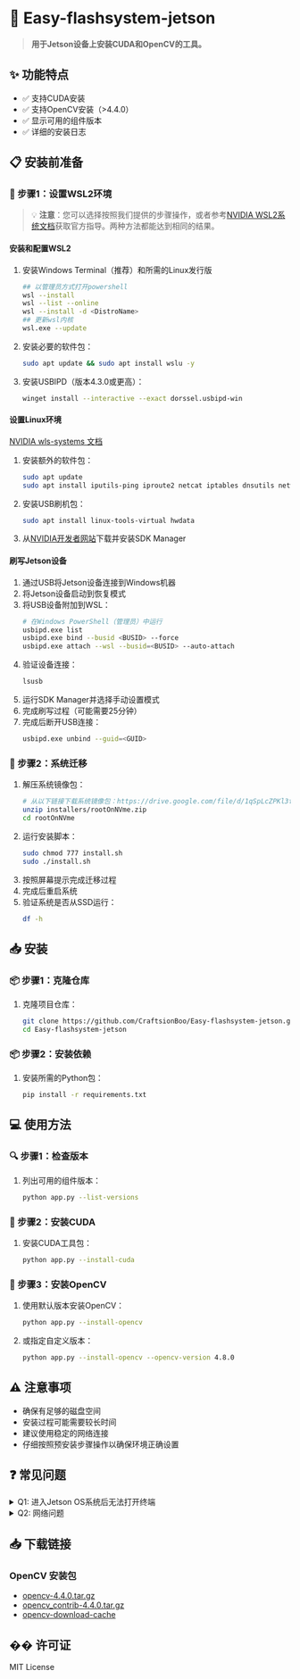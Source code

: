 # 🚀 Easy-flashsystem-jetson

> **用于Jetson设备上安装CUDA和OpenCV的工具。**

## ✨ 功能特点

- ✅ 支持CUDA安装
- ✅ 支持OpenCV安装（>4.4.0）
- ✅ 显示可用的组件版本
- ✅ 详细的安装日志

## 📋 安装前准备

### 🔧 步骤1：设置WSL2环境
> 💡 **注意**：您可以选择按照我们提供的步骤操作，或者参考[NVIDIA WSL2系统文档](https://docs.nvidia.com/sdk-manager/wsl-systems/index.html)获取官方指导。两种方法都能达到相同的结果。

#### 安装和配置WSL2
1. 安装Windows Terminal（推荐）和所需的Linux发行版
    ```bash
    ## 以管理员方式打开powershell
    wsl --install 
    wsl --list --online 
    wsl --install -d <DistroName>
    ## 更新wsl内核
    wsl.exe --update
    ```
2. 安装必要的软件包：
    ```bash
    sudo apt update && sudo apt install wslu -y
    ```
3. 安装USBIPD（版本4.3.0或更高）：
    ```bash
    winget install --interactive --exact dorssel.usbipd-win
    ```

#### 设置Linux环境
[NVIDIA wls-systems 文档](https://docs.nvidia.com/sdk-manager/wsl-systems/index.html)
1. 安装额外的软件包：
    ```bash
    sudo apt update
    sudo apt install iputils-ping iproute2 netcat iptables dnsutils network-manager usbutils net-tools python3-yaml dosfstools libgetopt-complete-perl openssh-client binutils xxd cpio udev dmidecode -y
    ```
2. 安装USB刷机包：
   ```bash
   sudo apt install linux-tools-virtual hwdata
   ```
3. 从[NVIDIA开发者网站](https://developer.nvidia.com/nvidia-sdk-manager)下载并安装SDK Manager

#### 刷写Jetson设备
1. 通过USB将Jetson设备连接到Windows机器
2. 将Jetson设备启动到恢复模式
3. 将USB设备附加到WSL：
   ```bash
   # 在Windows PowerShell（管理员）中运行
   usbipd.exe list
   usbipd.exe bind --busid <BUSID> --force
   usbipd.exe attach --wsl --busid=<BUSID> --auto-attach
   ```
4. 验证设备连接：
   ```bash
   lsusb
   ```
5. 运行SDK Manager并选择手动设置模式
6. 完成刷写过程（可能需要25分钟）
7. 完成后断开USB连接：
   ```bash
   usbipd.exe unbind --guid=<GUID>
   ```

### 🔄 步骤2：系统迁移
1. 解压系统镜像包：
    ```bash
    # 从以下链接下载系统镜像包：https://drive.google.com/file/d/1qSpLcZPKl3f-v36QqbXRhY27SCZdU5Es/view?usp=drive_link
    unzip installers/rootOnNVme.zip
    cd rootOnNVme
    ```
2. 运行安装脚本：
    ```bash
    sudo chmod 777 install.sh
    sudo ./install.sh
    ```
3. 按照屏幕提示完成迁移过程
4. 完成后重启系统
5. 验证系统是否从SSD运行：
    ```bash
    df -h
    ```

## 📥 安装

### 📦 步骤1：克隆仓库
1. 克隆项目仓库：
    ```bash
    git clone https://github.com/CraftsionBoo/Easy-flashsystem-jetson.git
    cd Easy-flashsystem-jetson
    ```

### 📦 步骤2：安装依赖
1. 安装所需的Python包：
    ```bash
    pip install -r requirements.txt
    ```

## 💻 使用方法

### 🔍 步骤1：检查版本
1. 列出可用的组件版本：
    ```bash
    python app.py --list-versions
    ```

### 🔧 步骤2：安装CUDA
1. 安装CUDA工具包：
    ```bash
    python app.py --install-cuda
    ```

### 🔧 步骤3：安装OpenCV
1. 使用默认版本安装OpenCV：
    ```bash
    python app.py --install-opencv
    ```
2. 或指定自定义版本：
    ```bash
    python app.py --install-opencv --opencv-version 4.8.0
    ```

## ⚠️ 注意事项

- 确保有足够的磁盘空间
- 安装过程可能需要较长时间
- 建议使用稳定的网络连接
- 仔细按照预安装步骤操作以确保环境正确设置

## ❓ 常见问题

<details>
<summary>Q1: 进入Jetson OS系统后无法打开终端</summary>

这通常是由于语言和地区设置未配置导致的。通过SSH连接后，配置LANG和LANGUAGE设置：
```bash
locale 
## 输出
LANG=en_US.UTF-8
LANGUAGE=en_US
LC_CTYPE="en_US.UTF-8"
LC_NUMERIC=zh_CN.UTF-8
...
```
</details>

<details>
<summary>Q2: 网络问题</summary>

1. 换源即可(建议使用清华源)

2. 追加国内公共DNS服务器(阿里云)：
```bash
sudo vim /etc/resolv.conf
# 追加
nameserver 223.5.5.5
nameserver 223.6.6.6
```
</details>

## 📥 下载链接

### OpenCV 安装包
- [opencv-4.4.0.tar.gz](https://drive.google.com/file/d/1brdgg9v3_C-MApta_dKNIVlhl5Cl9ZKk/view?usp=drive_link)
- [opencv_contrib-4.4.0.tar.gz](https://drive.google.com/file/d/1brdgg9v3_C-MApta_dKNIVlhl5Cl9ZKk/view?usp=drive_link)
- [opencv-download-cache](https://drive.google.com/file/d/1OkTOj-I_3XVX4ZepicZQkfoj-E4WLIhT/view?usp=drive_link)

## �� 许可证

MIT License 